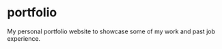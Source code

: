 portfolio
=========

My personal portfolio website to showcase some of my work and past job experience.
